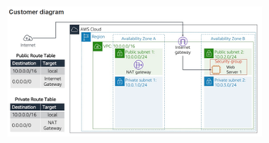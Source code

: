 ![image alt](https://github.com/Reginald9999/aws-restart-journey/blob/b3b66b1a64952a8995e4cf0be186c4e6dc55c12f/Images/N-images-/lab-1/Screenshot%20(1844).png)
